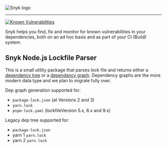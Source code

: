 ![Snyk logo](https://snyk.io/style/asset/logo/snyk-print.svg)

---

[![Known Vulnerabilities](https://snyk.io/test/github/snyk/nodejs-lockfile-parser/badge.svg)](https://snyk.io/test/github/snyk/nodejs-lockfile-parser)

Snyk helps you find, fix and monitor for known vulnerabilities in your dependencies, both on an ad hoc basis and as part of your CI (Build) system.

## Snyk Node.js Lockfile Parser

This is a small utility package that parses lock file and returns either a [dependency tree](https://github.com/snyk/nodejs-lockfile-parser/blob/1a495302089614205478d57611bf7c39d29ce66d/lib/parsers/index.ts#L51) or a [dependency graph](https://github.com/snyk/dep-graph). Dependency graphs are the more modern data type and we plan to migrate fully over.

Dep graph generation supported for:

- `package-lock.json` (at Versions 2 and 3)
- `yarn.lock`
- `pnpm-lock.yaml` (lockfileVersion 5.x, 6.x and 9.x)

Legacy dep tree supported for:

- `package-lock.json`
- yarn 1 `yarn.lock`
- yarn 2 `yarn.lock`

